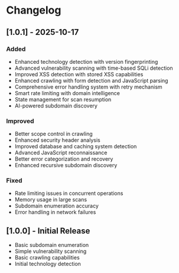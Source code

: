 # Changelog

## [1.0.1] - 2025-10-17

### Added
- Enhanced technology detection with version fingerprinting
- Advanced vulnerability scanning with time-based SQLi detection
- Improved XSS detection with stored XSS capabilities
- Enhanced crawling with form detection and JavaScript parsing
- Comprehensive error handling system with retry mechanism
- Smart rate limiting with domain intelligence
- State management for scan resumption
- AI-powered subdomain discovery

### Improved
- Better scope control in crawling
- Enhanced security header analysis
- Improved database and caching system detection
- Advanced JavaScript reconnaissance
- Better error categorization and recovery
- Enhanced recursive subdomain discovery

### Fixed
- Rate limiting issues in concurrent operations
- Memory usage in large scans
- Subdomain enumeration accuracy
- Error handling in network failures

## [1.0.0] - Initial Release

- Basic subdomain enumeration
- Simple vulnerability scanning
- Basic crawling capabilities
- Initial technology detection
